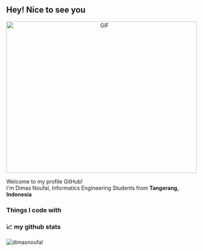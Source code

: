 ## Hey! Nice to see you

<p align="center">
<img alt="GIF" src="https://github.com/abhisheknaiidu/abhisheknaiidu/blob/master/code.gif?raw=true" width="100%" height="400" />

<p>Welcome to my profile GitHub! </br> I'm Dimas Noufal, Informatics Engineering Students from <b>Tangerang, Indonesia</b></p>
<h3>Things I code with</h3>

<h3>📈 my github stats</h3>
<img src="https://github-readme-stats.vercel.app/api?username=dimasnoufal&show_icons=true&theme=gotham" alt="dimasnoufal" />
